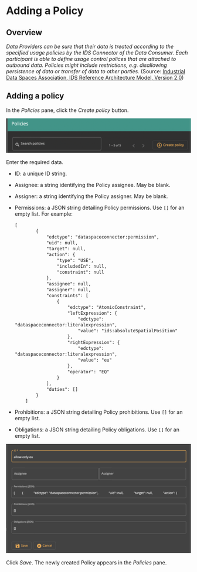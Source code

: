# Adding a Policy

## Overview

*Data Providers can be sure that their data is treated according to the specified usage policies by the IDS Connector of the Data Consumer. Each participant is able to define usage control polices that are attached to outbound data. Policies might include restrictions, e.g. disallowing persistence of data or transfer of data to other parties.* (Source: [Industrial Data Spaces Association, IDS Reference Architecture Model, Version 2.0](https://www.fraunhofer.de/content/dam/zv/de/Forschungsfelder/industrial-data-space/IDS_Referenz_Architecture.pdf))

## Adding a policy

In the *Policies* pane, click the *Create policy* button.

![create-policy-button](create-policy-button.png)

Enter the required data.

- ID: a unique ID string.

- Assignee: a string identifying the Policy assignee. May be blank.

- Assigner: a string identifying the Policy assigner. May be blank.

- Permissions: a JSON string detailing Policy permissions. Use `[]` for an empty list. For example:

  ```
  [
          {
              "edctype": "dataspaceconnector:permission",
              "uid": null,
              "target": null,
              "action": {
                  "type": "USE",
                  "includedIn": null,
                  "constraint": null
              },
              "assignee": null,
              "assigner": null,
              "constraints": [
                  {
                      "edctype": "AtomicConstraint",
                      "leftExpression": {
                          "edctype": "dataspaceconnector:literalexpression",
                          "value": "ids:absoluteSpatialPosition"
                      },
                      "rightExpression": {
                          "edctype": "dataspaceconnector:literalexpression",
                          "value": "eu"
                      },
                      "operator": "EQ"
                  }
              ],
              "duties": []
          }
      ]
  ```

- Prohibitions: a JSON string detailing Policy prohibitions. Use `[]` for an empty list. 

- Obligations: a JSON string detailing Policy obligations. Use `[]` for an empty list. 

![add-policy](add-policy.png)

Click *Save*. The newly created Policy appears in the *Policies* pane.
